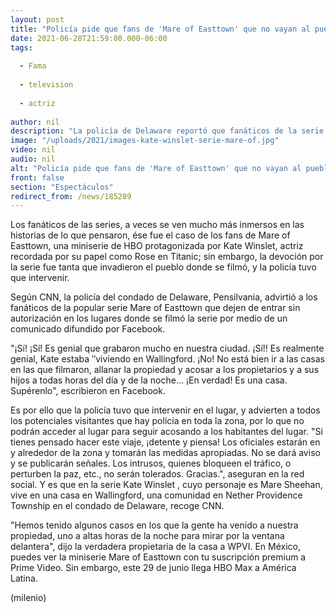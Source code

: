 ```yaml
---
layout: post
title: "Policía pide que fans de 'Mare of Easttown' que no vayan al pueblo donde se grabó la miniserie"
date: 2021-06-28T21:59:00.000-06:00
tags:
  
  - Fama
  
  - television
  
  - actriz
  
author: nil
description: "La policía de Delaware reportó que fanáticos de la serie protagonizada por Kate Winslet, recordada por dar vida a Rose en 'Titanic', han invadido el pueblo donde se grabó y solicitan que no acudan al lugar."
image: "/uploads/2021/images-kate-winslet-serie-mare-of.jpg"
video: nil
audio: nil
alt: "Policía pide que fans de 'Mare of Easttown' que no vayan al pueblo donde se grabó la miniserie"
front: false
section: "Espectáculos"
redirect_from: /news/185289
---
```


Los fanáticos de las series, a veces se ven mucho más inmersos en las historias de lo que pensaron, ése fue el caso de los fans de Mare of Easttown, una miniserie de HBO protagonizada por Kate Winslet,  actriz recordada por su papel como Rose en Titanic; sin embargo, la devoción por la serie fue tanta que invadieron el pueblo donde se filmó, y la policía tuvo que intervenir. 

Según CNN, la policía del condado de Delaware, Pensilvania, advirtió a los fanáticos de la popular serie Mare of Easttown que dejen de entrar sin autorización en los lugares donde se filmó la serie por medio de un comunicado difundido por Facebook. 

"¡Sí! ¡Sí! Es genial que grabaron mucho en nuestra ciudad. ¡Sí!! Es realmente genial, Kate estaba ′′viviendo en Wallingford. 
¡No! No está bien ir a las casas en las que filmaron, allanar la propiedad y acosar a los propietarios y a sus hijos a todas horas del día y de la noche... ¡En verdad! Es una casa. Supérenlo", escribieron en Facebook. 

Es por ello que la policía tuvo que intervenir en el lugar, y advierten a todos los potenciales visitantes que hay policía en toda la zona, por lo que no podrán acceder al lugar para seguir acosando a los habitantes del lugar. 
"Si tienes pensado hacer este viaje, ¡detente y piensa! Los oficiales estarán en y alrededor de la zona y tomarán las medidas apropiadas. No se dará aviso y se publicarán señales. Los intrusos, quienes bloqueen el tráfico, o perturben la paz, etc., no serán tolerados. Gracias.", aseguran en la red social. 
Y es que en la serie Kate Winslet , cuyo personaje es Mare Sheehan, vive en una casa en Wallingford, una comunidad en Nether Providence Township en el condado de Delaware, recoge CNN. 

"Hemos tenido algunos casos en los que la gente ha venido a nuestra propiedad, uno a altas horas de la noche para mirar por la ventana delantera", dijo la verdadera propietaria de la casa a WPVI. 
En México, puedes ver la miniserie Mare of Easttown con tu suscripción premium a Prime Video. Sin embargo, este 29 de junio llega HBO Max a América Latina.

(milenio)